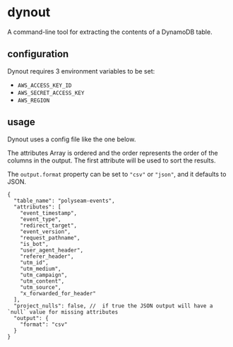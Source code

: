 # dynout

A command-line tool for extracting the contents of a DynamoDB table.

## configuration

Dynout requires 3 environment variables to be set:

- `AWS_ACCESS_KEY_ID`
- `AWS_SECRET_ACCESS_KEY`
- `AWS_REGION`

## usage

Dynout uses a config file like the one below.

The attributes Array is ordered and the order represents the order of the
columns in the output. The first attribute will be used to sort the results.

The `output.format` property can be set to `"csv"` or `"json"`, and it defaults
to JSON.

```jsonc
{
  "table_name": "polyseam-events",
  "attributes": [
    "event_timestamp",
    "event_type",
    "redirect_target",
    "event_version",
    "request_pathname",
    "is_bot",
    "user_agent_header",
    "referer_header",
    "utm_id",
    "utm_medium",
    "utm_campaign",
    "utm_content",
    "utm_source",
    "x_forwarded_for_header"
  ],
  "project_nulls": false, //  if true the JSON output will have a `null` value for missing attributes
  "output": {
    "format": "csv"
  }
}
```
